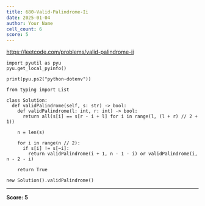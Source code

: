 ```yaml
---
title: 680-Valid-Palindrome-Ii
date: 2025-01-04
author: Your Name
cell_count: 6
score: 5
---
```


https://leetcode.com/problems/valid-palindrome-ii


```
import pyutil as pyu
pyu.get_local_pyinfo()
```


```
print(pyu.ps2("python-dotenv"))
```


```
from typing import List
```


```
class Solution:
  def validPalindrome(self, s: str) -> bool:
    def validPalindrome(l: int, r: int) -> bool:
      return all(s[i] == s[r - i + l] for i in range(l, (l + r) // 2 + 1))

    n = len(s)

    for i in range(n // 2):
      if s[i] != s[~i]:
        return validPalindrome(i + 1, n - 1 - i) or validPalindrome(i, n - 2 - i)

    return True
```


```
new Solution().validPalindrome()
```


---
**Score: 5**